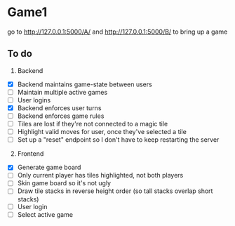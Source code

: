 # Game1

go to http://127.0.0.1:5000/A/ and http://127.0.0.1:5000/B/ to bring up a game

## To do
1. Backend
 - [x] Backend maintains game-state between users
 - [ ] Maintain multiple active games
 - [ ] User logins
 - [x] Backend enforces user turns
 - [ ] Backend enforces game rules
 - [ ] Tiles are lost if they're not connected to a magic tile
 - [ ] Highlight valid moves for user, once they've selected a tile
 - [ ] Set up a "reset" endpoint so I don't have to keep restarting the server

2. Frontend
 - [x] Generate game board
 - [ ] Only current player has tiles highlighted, not both players
 - [ ] Skin game board so it's not ugly
 - [ ] Draw tile stacks in reverse height order (so tall stacks overlap short stacks)
 - [ ] User login
 - [ ] Select active game
